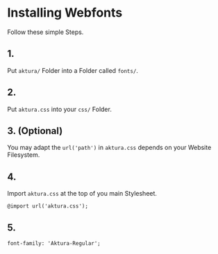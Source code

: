 # Installing Webfonts
Follow these simple Steps.

## 1.
Put `aktura/` Folder into a Folder called `fonts/`.

## 2.
Put `aktura.css` into your `css/` Folder.

## 3. (Optional)
You may adapt the `url('path')` in `aktura.css` depends on your Website Filesystem.

## 4.
Import `aktura.css` at the top of you main Stylesheet.

```
@import url('aktura.css');
```

## 5.


```
font-family: 'Aktura-Regular';
```


